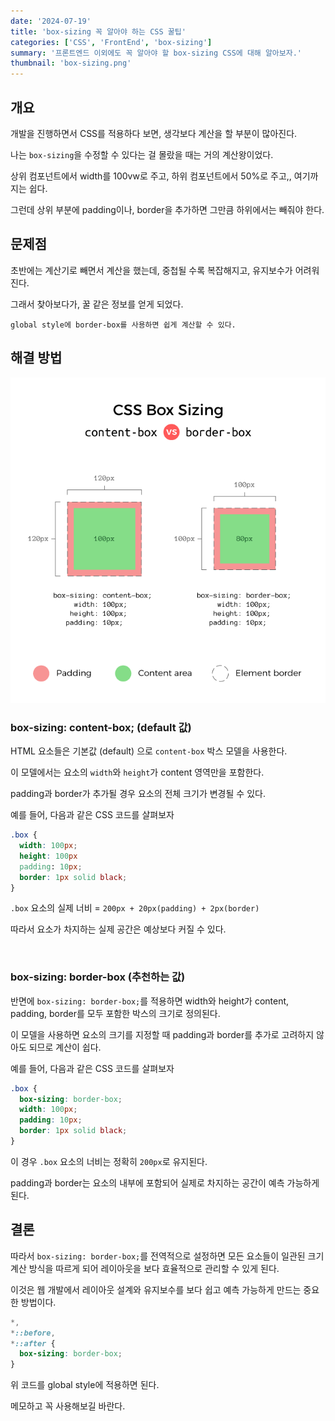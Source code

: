 ```yaml
---
date: '2024-07-19'
title: 'box-sizing 꼭 알아야 하는 CSS 꿀팁'
categories: ['CSS', 'FrontEnd', 'box-sizing']
summary: '프론트엔드 이외에도 꼭 알아야 할 box-sizing CSS에 대해 알아보자.'
thumbnail: 'box-sizing.png'
---
```


## 개요

개발을 진행하면서 CSS를 적용하다 보면, 생각보다 계산을 할 부분이 많아진다.

나는 `box-sizing`을 수정할 수 있다는 걸 몰랐을 때는 거의 계산왕이었다.

상위 컴포넌트에서 width를 100vw로 주고, 하위 컴포넌트에서 50%로 주고,, 여기까지는 쉽다.

그런데 상위 부분에 padding이나, border을 추가하면 그만큼 하위에서는 빼줘야 한다.

## 문제점

초반에는 계산기로 빼면서 계산을 했는데, 중첩될 수록 복잡해지고, 유지보수가 어려워진다.

그래서 찾아보다가, 꿀 같은 정보를 얻게 되었다.

`global style에 border-box를 사용하면 쉽게 계산할 수 있다.`

## 해결 방법

![box-sizing-image](box-sizing.png)

### box-sizing: content-box; (default 값)

HTML 요소들은 기본값 (default) 으로 `content-box` 박스 모델을 사용한다.

이 모델에서는 요소의 `width`와 `height`가 content 영역만을 포함한다.

padding과 border가 추가될 경우 요소의 전체 크기가 변경될 수 있다.

예를 들어, 다음과 같은 CSS 코드를 살펴보자

```css
.box {
  width: 100px;
  height: 100px
  padding: 10px;
  border: 1px solid black;
}
```

`.box` 요소의 실제 너비 = `200px + 20px(padding) + 2px(border)`

따라서 요소가 차지하는 실제 공간은 예상보다 커질 수 있다.

<br/>

### box-sizing: border-box (추천하는 값)

반면에 `box-sizing: border-box;`를 적용하면 width와 height가 content, padding, border를 모두 포함한 박스의 크기로 정의된다.

이 모델을 사용하면 요소의 크기를 지정할 때 padding과 border를 추가로 고려하지 않아도 되므로
계산이 쉽다.

예를 들어, 다음과 같은 CSS 코드를 살펴보자

```css
.box {
  box-sizing: border-box;
  width: 100px;
  padding: 10px;
  border: 1px solid black;
}
```

이 경우 `.box` 요소의 너비는 정확히 `200px`로 유지된다.

padding과 border는 요소의 내부에 포함되어 실제로 차지하는 공간이 예측 가능하게 된다.

## 결론

따라서 `box-sizing: border-box;`를 전역적으로 설정하면 모든 요소들이 일관된 크기 계산 방식을 따르게 되어 레이아웃을 보다 효율적으로 관리할 수 있게 된다.

이것은 웹 개발에서 레이아웃 설계와 유지보수를 보다 쉽고 예측 가능하게 만드는 중요한 방법이다.

```css
*,
*::before,
*::after {
  box-sizing: border-box;
}
```

위 코드를 global style에 적용하면 된다.

메모하고 꼭 사용해보길 바란다.
